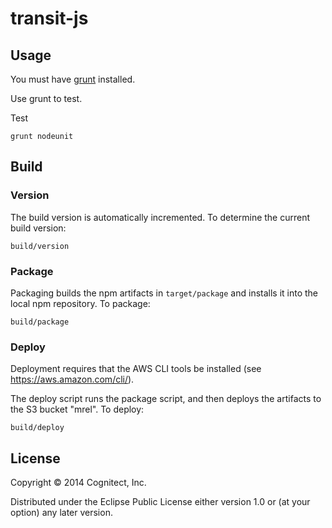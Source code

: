 # transit-js

## Usage

You must have [grunt](http://gruntjs.com) installed.

Use grunt to test.

Test

```
grunt nodeunit
```

## Build

### Version

The build version is automatically incremented.  To determine the
current build version:

    build/version

### Package

Packaging builds the npm artifacts in `target/package` and installs
it into the local npm repository.  To package:

    build/package

### Deploy

Deployment requires that the AWS CLI tools be installed (see
https://aws.amazon.com/cli/).

The deploy script runs the package script, and then deploys the
artifacts to the S3 bucket "mrel".  To deploy:

    build/deploy

## License

Copyright © 2014 Cognitect, Inc.

Distributed under the Eclipse Public License either version 1.0 or (at
your option) any later version.
